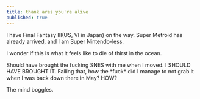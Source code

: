 ```yaml
---
title: thank ares you're alive
published: true
---
```


I have Final Fantasy III(US, VI in Japan) on the way. Super Metroid has
already arrived, and I am Super Nintendo-less.

I wonder if this is what it feels like to die of thirst in the ocean.

Should have brought the fucking SNES with me when I moved. I SHOULD HAVE
BROUGHT IT. Failing that, how the \*fuck\* did I manage to not grab it
when I was back down there in May? HOW?

The mind boggles.
